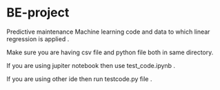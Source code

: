 # BE-project

Predictive maintenance 
Machine learning code and data to which linear regression is applied .

Make sure you are having csv file and python file both in same directory.

If you are using jupiter notebook then use test_code.ipynb .

If you are using other ide then run testcode.py file .
